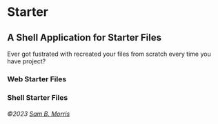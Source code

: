 # Starter
## A Shell Application for Starter Files

Ever got fustrated with recreated your files from scratch every time you have project? 


### Web Starter Files



### Shell Starter Files

###### &copy;2023 [Sam B. Morris]()